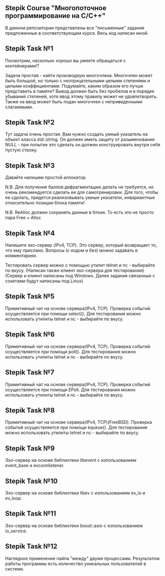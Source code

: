 ## Stepik Course "Многопоточное программирование на С/С++"
В данном репозитории представлены все "письменные" задания предложенные в соответствующем курсе. Весь код написан мной.

## Stepik Task №1
Посмотрим, насколько хорошо вы умеете обращаться с контейнерами!?

Задача простая - найти производную многочлена. Многочлен может быть большой, но только с неотрицательными целыми степенями и целыми коэффициентами. Подумайте, каким образом его лучше представить в памяти? Вывод должен быть без пробелов и в порядке убывания степеней, хотя ввод этому правилу может не удовлетворять. Также на ввод может быть подан многочлен с неприведенными слагаемыми.

## Stepik Task №2
Тут задача очень простая. Вам нужно создать умный указатель на объект класса std::string. Он должен иметь защиту от разыменования NULL - при попытке это сделать он должен конструировать внутри себя пустую строку.

## Stepik Task №3
Давайте напишем простой аллокатор.

N.B. Для получения баллов дефрагментацию делать не требуется, но очень рекомендуется сделать ее для самотренировки. Для того, чтобы ее сделать, придется реализовывать умные указатели, инвариантные относительно позиции блока памяти!

N.B. ReAlloc должен сохранять данные в блоке. То есть это не просто пара Free + Alloc

## Stepik Task №4
Напишите эхо-сервер (IPv4, TCP). Это сервер, который возвращает то, что ему прислано. Вопросы (с кодом и без) можно задавать в комментариях.

Тестировать сервер можно с помощью утилит telnet и nc - выбирайте по вкусу.
(Написан также клиент эхо-сервера для тестирования)
(Сервер и клиент написаны под Windows. Далее задания связанные с сокетами будут написаны под Linux)

## Stepik Task №5
Примитивный чат на основе сервера(IPv4, TCP). Проверка событий осуществляется при помощи select(). Для тестирования можно использовать утилиты telnet и nc - выбирайте по вкусу.

## Stepik Task №6
Примитивный чат на основе сервера(IPv4, TCP). Проверка событий осуществляется при помощи poll(). Для тестирования можно использовать утилиты telnet и nc - выбирайте по вкусу.

## Stepik Task №7
Примитивный чат на основе сервера(IPv4, TCP). Проверка событий осуществляется при помощи EPoll. Для тестирования можно использовать утилиты telnet и nc - выбирайте по вкусу.

## Stepik Task №8
Примитивный чат на основе сервера(IPv4, TCP)(FreeBSD). Проверка событий осуществляется при помощи kqueue(). Для тестирования можно использовать утилиты telnet и nc - выбирайте по вкусу.

## Stepik Task №9
Эхо-сервер на основе библиотеки libevent с изпользованием event_base и evconnlistener.

## Stepik Task №10
Эхо-сервер на основе библиотеки libev с изпользованием ev_io и ev_loop.

## Stepik Task №11
Эхо-сервер на основе библиотеки boost::asio с изпользованием io_service.

## Stepik Task №12
Наглядное применение пайпа "между" двумя процессами. Результатом работы программы есть количество уникальных пользователей в системе.
